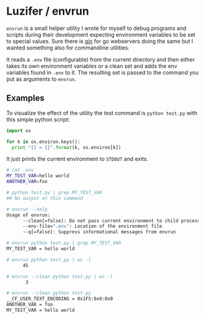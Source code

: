 # Luzifer / envrun

`envrun` is a small helper utility I wrote for myself to debug programs and scripts during their development expecting environment variables to be set to special values. Sure there is [gin]() for go webservers doing the same but I wanted something also for commandline utilities.

It reads a `.env` file (configurable) from the current directory and then either takes its own environment variables or a clean set and adds the env variables found in `.env` to it. The resulting set is passed to the command you put as arguments to `envrun`.

## Examples

To visualize the effect of the utility the test command is `python test.py` with this simple python script:

```python
import os

for k in os.environ.keys():
  print "{} = {}".format(k, os.environ[k])
```

It just prints the current environment to `STDOUT` and exits.

```bash
# cat .env
MY_TEST_VAR=hello world
ANOTHER_VAR=foo

# python test.py | grep MY_TEST_VAR
## No output on this command

# envrun --help
Usage of envrun:
      --clean[=false]: Do not pass current environment to child process
      --env-file=".env": Location of the environment file
      --q[=false]: Suppress informational messages from envrun

# envrun python test.py | grep MY_TEST_VAR
MY_TEST_VAR = hello world

# envrun python test.py | wc -l
      45

# envrun --clean python test.py | wc -l
       3

# envrun --clean python test.py
__CF_USER_TEXT_ENCODING = 0x1F5:0x0:0x0
ANOTHER_VAR = foo
MY_TEST_VAR = hello world
```

